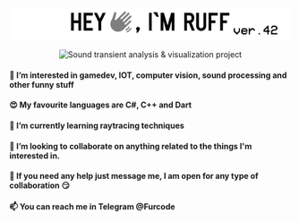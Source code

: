 <!-- <h1 align="center">Hey 👋, I'm Ruff, version 42</h1> -->
<p align="center">
    <picture>
      <source media="(prefers-color-scheme: dark)" srcset="https://github.com/FurC0de/FurC0de/blob/a8bc83d176fd522304926a3755b6edfde7997488/greeting-dark.png">
      <source media="(prefers-color-scheme: light)" srcset="https://github.com/FurC0de/FurC0de/blob/a8bc83d176fd522304926a3755b6edfde7997488/greeting-light.png">
      <img alt="It's me, Mario!" src="https://github.com/FurC0de/FurC0de/blob/a8bc83d176fd522304926a3755b6edfde7997488/greeting-light.png">
    </picture>
</p>
<p align="center">
    <img width="280" src="steps_1d1s.gif" alt="Sound transient analysis & visualization project">
</p>


#### 👀 I’m interested in gamedev, IOT, computer vision, sound processing and other funny stuff
#### 😍 My favourite languages are C#, C++ and Dart
#### 🌱 I’m currently learning raytracing techniques
#### 💞️ I’m looking to collaborate on anything related to the things I'm interested in. 
#### 🤙 If you need any help just message me, I am open for any type of collaboration 😏
#### 📫 You can reach me in Telegram @Furcode

<!---
FurC0de/FurC0de is a ✨ special ✨ repository because its `README.md` (this file) appears on your GitHub profile.
You can click the Preview link to take a look at your changes.
--->

